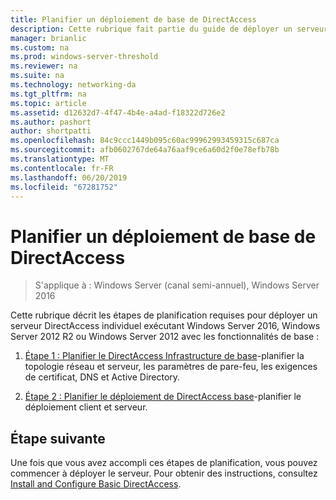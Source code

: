 ```yaml
---
title: Planifier un déploiement de base de DirectAccess
description: Cette rubrique fait partie du guide de déployer un serveur DirectAccess unique à l’aide de la prise en main Assistant pour Windows Server 2016
manager: brianlic
ms.custom: na
ms.prod: windows-server-threshold
ms.reviewer: na
ms.suite: na
ms.technology: networking-da
ms.tgt_pltfrm: na
ms.topic: article
ms.assetid: d12632d7-4f47-4b4e-a4ad-f18322d726e2
ms.author: pashort
author: shortpatti
ms.openlocfilehash: 84c9ccc1449b095c60ac99962993459315c687ca
ms.sourcegitcommit: afb0602767de64a76aaf9ce6a60d2f0e78efb78b
ms.translationtype: MT
ms.contentlocale: fr-FR
ms.lasthandoff: 06/20/2019
ms.locfileid: "67281752"
---
```

# <a name="plan-a-basic-directaccess-deployment"></a>Planifier un déploiement de base de DirectAccess

>S'applique à : Windows Server (canal semi-annuel), Windows Server 2016

Cette rubrique décrit les étapes de planification requises pour déployer un serveur DirectAccess individuel exécutant Windows Server 2016, Windows Server 2012 R2 ou Windows Server 2012 avec les fonctionnalités de base :  
  
1.  [Étape 1 : Planifier le DirectAccess Infrastructure de base](da-basic-plan-s1-infrastructure.md)-planifier la topologie réseau et serveur, les paramètres de pare-feu, les exigences de certificat, DNS et Active Directory.  
  
2.  [Étape 2 : Planifier le déploiement de DirectAccess base](da-basic-plan-s2-deployment.md)-planifier le déploiement client et serveur.  
  
## <a name="next-step"></a>Étape suivante  
Une fois que vous avez accompli ces étapes de planification, vous pouvez commencer à déployer le serveur. Pour obtenir des instructions, consultez [Install and Configure Basic DirectAccess](Install-and-Configure-Basic-DirectAccess.md).  
  


